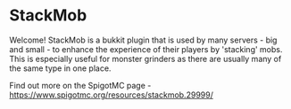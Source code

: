# StackMob
Welcome! StackMob is a bukkit plugin that is used by many servers - big and small - to enhance the experience of their players by
'stacking' mobs. This is especially useful for monster grinders as there are usually many of the same type in one place.

Find out more on the SpigotMC page - https://www.spigotmc.org/resources/stackmob.29999/
